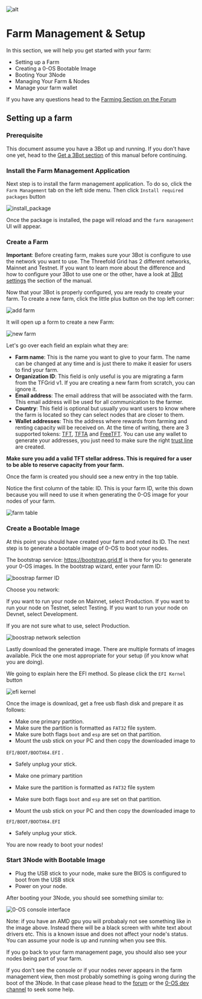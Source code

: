 ![alt](./img/cap2layer.png)

# Farm Management & Setup

In this section, we will help you get started with your farm:

* Setting up a Farm
* Creating a 0-OS Bootable Image
* Booting Your 3Node
* Managing Your Farm & Nodes
* Manage your farm wallet

If you have any questions head to the [Farming Section on the Forum](https://forum.Threefold.io/c/Threefold-grid-support/farmer-discussion)

## Setting up a farm

### Prerequisite

This document assume you have a 3Bot up and running. If you don't have one yet, head to the [Get a 3Bot section](getting_started_3bot.md) of this manual before continuing.

### Install the Farm Management Application

Next step is to install the farm management application. To do so, click the `Farm Management` tab on the left side menu.
Then click `Install required packages` button

![install_package](./img/install_packages.png)

Once the package is installed, the page will reload and the `farm management` UI will appear.

### Create a Farm

**Important**:
Before creating farm, makes sure your 3Bot is configure to use the network you want to use. The Threefold Grid has 2 different networks, Mainnet and Testnet. If you want to learn more about the difference and how to configure your 3Bot to use one or the other, have a look at [3Bot settings](3bot_settings.md#manage-identities) the section of the manual.

Now that your 3Bot is properly configured, you are ready to create your farm. To create a new farm, click the little plus button on the top left corner:

![add farm](./img/add_farm.png)

It will open up a form to create a new Farm:

![new farm](./img/new_farm.png)

Let's go over each field an explain what they are:

* **Farm name**: This is the name you want to give to your farm. The name can be changed at any time and is just there to make it easier for users to find your farm.
* **Organization ID**: This field is only useful is you are migrating a farm from the TFGrid v1. If you are creating a new farm from scratch, you can ignore it.
* **Email address**: The email address that will be associated with the farm. This email address will be used for all communication to the farmer.
* **Country**: This field is optional but usually you want users to know where the farm is located so they can select nodes that are closer to them.
* **Wallet addresses**: This the address where rewards from farming and renting capacity will be received on. At the time of writing, there are 3 supported tokens: [TFT](https://wiki.threefold.io/#/terms_conditions_griduser?id=_5-use-of-threefold-tokens), [TFTA](https://wiki.threefold.io/#/terms_conditions_griduser?id=_5-use-of-threefold-tokens) and [FreeTFT](https://manual2.threefold.io/#/getting_started?id=claim-your-freetft). You can use any wallet to generate your addresses, you just need to make sure the right [trust line](https://www.stellar.org/developers/guides/concepts/assets.html) are created.

**Make sure you add a valid TFT stellar address. This is required for a user to be able to reserve capacity from your farm.**

Once the farm is created you should see a new entry in the top table.

Notice the first column of the table: ID. This is your farm ID, write this down because you will need to use it when generating the 0-OS image for your nodes of your farm.

![farm table](./img/farm_table.png)

### Create a Bootable Image

At this point you should have created your farm and noted its ID. The next step is to generate a bootable image of 0-OS to boot your nodes.

The bootstrap service: https://bootstrap.grid.tf is there for you to generate your 0-OS images.
In the bootstrap wizard, enter your farm ID:

![boostrap farmer ID](./img/bootstap_farmid.png)

Choose you network:

If you want to run your node on Mainnet, select Production.
If you want to run your node on Testnet, select Testing.
If you want to run your node on Devnet, select Development.

If you are not sure what to use, select Production.

![boostrap network selection](./img/bootstap_network.png)

Lastly download the generated image. There are multiple formats of images available. Pick the one most appropriate for your setup (if you know what you are doing).

We going to explain here the EFI method. So please click the `EFI Kernel` button

![efi kernel](./img/select_image_format.png)

Once the image is download, get a free usb flash disk and prepare it as follows:

* Make one primary partition.
* Make sure the partition is formatted as `FAT32` file system.
* Make sure both flags `boot` and `esp` are set on that partition.
* Mount the usb stick on your PC and then copy the downloaded image to

`EFI/BOOT/BOOTX64.EFI` .

* Safely unplug your stick.

* Make one primary partition
* Make sure the partition is formatted as `FAT32` file system
* Make sure both flags `boot` and `esp` are set on that partition.
* Mount the usb stick on your PC and then copy the downloaded image to

 `EFI/BOOT/BOOTX64.EFI`
* Safely unplug your stick.

You are now ready to boot your nodes!

### Start 3Node with Bootable Image

* Plug the USB stick to your node, make sure the BIOS is configured to boot from the USB stick
* Power on your node.

After booting your 3Node, you should see something similar to:

![0-OS console interface](./img/zui.png)

Note: if you have an AMD gpu you will probabaly not see something like in the image above. Instead there will be a black screen with white text about drivers etc. This is a known issue and does not affect your node's status. You can assume your node is up and running when you see this.

If you go back to your farm management page, you should also see your nodes being part of your farm.

If you don't see the console or if your nodes never appears in the farm management view, then most probably something is going wrong during the boot of the 3Node. In that case please head to the [forum](https://forum.threefold.io/c/technical-discussion/zero-os/8) or the [0-OS dev channel](https://t.me/zero_os_tech) to seek some help.
